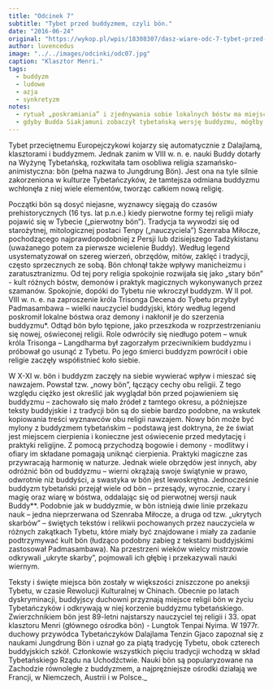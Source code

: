```yaml
---
title: "Odcinek 7"
subtitle: "Tybet przed buddyzmem, czyli bön."
date: "2016-06-24"
original: "https://wykop.pl/wpis/18308307/dasz-wiare-odc-7-tybet-przed-buddyzmem-czyli-bon-t"
author: luvencedus
image: "../../images/odcinki/odc07.jpg"
caption: "Klasztor Menri."
tags:
  - buddyzm
  - ludowe
  - azja
  - synkretyzm
notes:
  - rytuał „poskramiania” i zjednywania sobie lokalnych bóstw ma miejsce do dzisiaj przy okazji budowy klasztorów buddyjskich, np. podczas budowy klasztoru i stupy w Grabnikach k.Grodziska Mazowieckiego w 2012r.
  - gdyby Budda Siakjamuni zobaczył tybetańską wersję buddyzmu, mógłby się mocno zdenerwować (mocno jak na Buddę). W jego założeniach buddyzm miał być oparty na filozofii, a nie na rytuałach, tak jak to miało miejsce w przypadku hinduistycznych tradycji, z których się wywodził.
---
```


Tybet przeciętnemu Europejczykowi kojarzy się automatycznie z Dalajlamą, klasztorami i buddyzmem. Jednak zanim w VIII w. n. e. nauki Buddy dotarły na Wyżynę Tybetańską, rozkwitała tam osobliwa religia szamańsko-animistyczna: bön (pełna nazwa to Jungdrung Bön). Jest ona na tyle silnie zakorzeniona w kulturze Tybetańczyków, że tamtejsza odmiana buddyzmu wchłonęła z niej wiele elementów, tworząc całkiem nową religię.

Początki bön są dosyć niejasne, wyznawcy sięgają do czasów prehistorycznych (16 tys. lat p.n.e.) kiedy pierwotne formy tej religii miały pojawić się w Tybecie („pierwotny bön”). Tradycja ta wywodzi się od starożytnej, mitologicznej postaci Tenpy („nauczyciela”) Szenraba Miłocze, pochodzącego najprawdopodobniej z Persji lub dzisiejszego Tadżykistanu (uważanego potem za pierwsze wcielenie Buddy). Według legend usystematyzował on szereg wierzeń, obrzędów, mitów, zaklęć i tradycji, często sprzecznych ze sobą. Bön chłonął także wpływy manicheizmu i zaratusztranizmu. Od tej pory religia spokojnie rozwijała się jako „stary bön” - kult różnych bóstw, demonów i praktyk magicznych wykonywanych przez szamanów. Spokojnie, dopóki do Tybetu nie wkroczył buddyzm. W II poł. VIII w. n. e. na zaproszenie króla Trisonga Decena do Tybetu przybył Padmasambawa – wielki nauczyciel buddyjski, który według legend poskromił lokalne bóstwa oraz demony i nakłonił je do szerzenia buddyzmu\*. Odtąd bön było tępione, jako przeszkoda w rozprzestrzenianiu się nowej, oświeconej religii. Role odwróciły się niedługo potem – wnuk króla Trisonga – Langdharma był zagorzałym przeciwnikiem buddyzmu i próbował go usunąć z Tybetu. Po jego śmierci buddyzm powrócił i obie religie zaczęły współistnieć koło siebie.

W X-XI w. bön i buddyzm zaczęły na siebie wywierać wpływ i mieszać się nawzajem. Powstał tzw. „nowy bön”, łączący cechy obu religii. Z tego względu ciężko jest określić jak wyglądał bön przed pojawieniem się buddyzmu – zachowało się mało źródeł z tamtego okresu, a późniejsze teksty buddyjskie i z tradycji bön są do siebie bardzo podobne, na wskutek kopiowania treści wyznawców obu religii nawzajem. Nowy bön może być mylony z buddyzmem tybetańskim – podstawą jest doktryna, że że świat jest miejscem cierpienia i konieczne jest oświecenie przed medytację i praktyki religijne. Z pomocą przychodzą bogowie i demony - modlitwy i ofiary im składane pomagają uniknąć cierpienia. Praktyki magiczne zas przywracają harmonię w naturze. Jednak wiele obrzędów jest innych, aby odróżnić bön od buddyzmu – wierni okrążają swoje świątynie w prawo, odwrotnie niż buddyści, a swastyka w bön jest lewoskrętna. Jednocześnie buddyzm tybetański przejął wiele od bön – przesądy, wyrocznie, czary i magię oraz wiarę w bóstwa, oddalając się od pierwotnej wersji nauk Buddy\*\*. Podobnie jak w buddyzmie, w bön istnieją dwie linie przekazu nauk – jedna nieprzerwana od Szenraba Miłocze, a druga od tzw. „ukrytych skarbów” – świętych tekstów i relikwii pochowanych przez nauczyciela w różnych zakątkach Tybetu, które miały być znajdowane i miały za zadanie podtrzymywać kult bön (łudząco podobny zabieg z tekstami buddyjskimi zastosował Padmasambawa). Na przestrzeni wieków wielcy mistrzowie odkrywali „ukryte skarby”, pojmowali ich głębię i przekazywali nauki wiernym.

Teksty i święte miejsca bön zostały w większości zniszczone po aneksji Tybetu, w czasie Rewolucji Kulturalnej w Chinach. Obecnie po latach dyskryminacji, buddyjscy duchowni przyznają miejsce religii bön w życiu Tybetańczyków i odkrywają w niej korzenie buddyzmu tybetańskiego. Zwierzchnikiem bön jest 89-letni najstarszy nauczyciel tej religii i 33. opat klasztoru Menri (głównego ośrodka bön) - Lungtok Tenpai Nyima. W 1977r. duchowy przywódca Tybetańczyków Dalajlama Tenzin Gjaco zapoznał się z naukami Jungdrung Bön i uznał go za piątą tradycję Tybetu, obok czterech buddyjskich szkół. Członkowie wszystkich pięciu tradycji wchodzą w skład Tybetańskiego Rządu na Uchodźctwie. Nauki bön są popularyzowane na Zachodzie równoległe z buddyzmem, a najprężniejsze ośrodki działają we Francji, w Niemczech, Austrii i w Polsce._
